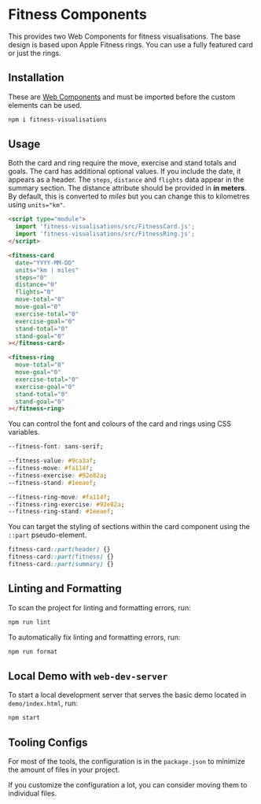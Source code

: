 # Fitness Components

This provides two Web Components for fitness visualisations. The base design is
based upon Apple Fitness rings. You can use a fully featured card or
just the rings.

## Installation

These are [Web
Components](https://developer.mozilla.org/en-US/docs/Web/API/Web_Components) and
must be imported before the custom elements can be used.

```bash
npm i fitness-visualisations
```

## Usage

Both the card and ring require the move, exercise and stand totals and goals.
The card has additional optional values. If you include the date, it appears as
a header. The `steps`, `distance` and `flights` data appear in the summary
section. The distance attribute should be provided in **in meters**. By default, this is
converted to *miles* but you can change this to kilometres using `units="km"`.

```html
<script type="module">
  import 'fitness-visualisations/src/FitnessCard.js';
  import 'fitness-visualisations/src/FitnessRing.js';
</script>

<fitness-card
  date="YYYY-MM-DD"
  units="km | miles"
  steps="0"
  distance="0"
  flights="0"
  move-total="0"
  move-goal="0"
  exercise-total="0"
  exercise-goal="0"
  stand-total="0"
  stand-goal="0"
></fitness-card>

<fitness-ring
  move-total="0"
  move-goal="0"
  exercise-total="0"
  exercise-goal="0"
  stand-total="0"
  stand-goal="0"
></fitness-ring>
```

You can control the font and colours of the card and rings using CSS variables.

```css
--fitness-font: sans-serif;

--fitness-value: #9ca3af;
--fitness-move: #fa114f;
--fitness-exercise: #92e82a;
--fitness-stand: #1eeaef;

--fitness-ring-move: #fa114f;
--fitness-ring-exercise: #92e82a;
--fitness-ring-stand: #1eeaef;
```

You can target the styling of sections within the card component using the
`::part` pseudo-element.

```css
fitness-card::part(header) {}
fitness-card::part(fitness) {}
fitness-card::part(summary) {}
```

## Linting and Formatting

To scan the project for linting and formatting errors, run:

```bash
npm run lint
```

To automatically fix linting and formatting errors, run:

```bash
npm run format
```

## Local Demo with `web-dev-server`

To start a local development server that serves the basic demo located in
`demo/index.html`, run:

```bash
npm start
```

## Tooling Configs

For most of the tools, the configuration is in the `package.json` to minimize
the amount of files in your project.

If you customize the configuration a lot, you can consider moving them to
individual files.
